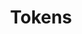 ---
types: "word"

title: "Tokens"

categories: ['']

tags: ['Tokens']

arabic: 'وحدات نصية'

arexps: []

enwords: ['Tokens']

enexps: []

arlexicons: 'و'

enlexicons: 'T'

authors: ['Ruqayya Roshdy']

translators: ['']

citations: 'تطبيقات الذكاء الاصطناعي في خدمة اللغة العربية'

sources: 'مركز الملك عبدالله بن عبدالعزيز الدولي لخدمة اللغة العربية'

word: "true"

slug: ""
---